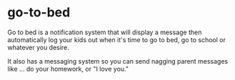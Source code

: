 go-to-bed
=========

Go to bed is a notification system that will display a message then automatically 
log your kids out when it's time to go to bed, go to school or whatever you desire.

It also has a messaging system so you can send nagging parent messages like ... 
do your homework, or "I love you."

